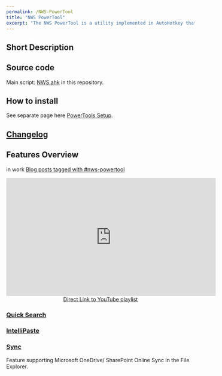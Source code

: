 ```yaml
---
permalink: /NWS-PowerTool
title: "NWS PowerTool"
excerpt: "The NWS PowerTool is a utility implemented in AutoHotkey that improve productivity and tools interconnectivity on Windows OS."
---
```


## Short Description

## Source code

Main script: [NWS.ahk](https://github.com/tdalon/ahk/blob/main/NWS.ahk) in this repository.

## How to install

See separate page here [PowerTools Setup](PowerTools-Setup).

## [Changelog](NWS-PowerTool-Changelog)

## Features Overview

in work
[Blog posts tagged with #nws-powertool](https://tdalon.blogspot.com/search/label/nws-powertool)

<div align="center"><iframe width="560" height="315" src="https://www.youtube.com/embed/videoseries?list=PLUSZfg60tAwLIIs8TpcOJIG9ghbQd5nHj" frameborder="0" allow="accelerometer; autoplay; encrypted-media; gyroscope; picture-in-picture" allowfullscreen></iframe><br><a href="https://www.youtube.com/playlist?list=PLUSZfg60tAwLIIs8TpcOJIG9ghbQd5nHj">Direct Link to YouTube playlist</a></div>

### [Quick Search](QuickSearch)

### [IntelliPaste](IntelliPaste)

### [Sync](Sync)

Feature supporting Microsoft OneDrive/ SharePoint Online Sync in the File Explorer.

